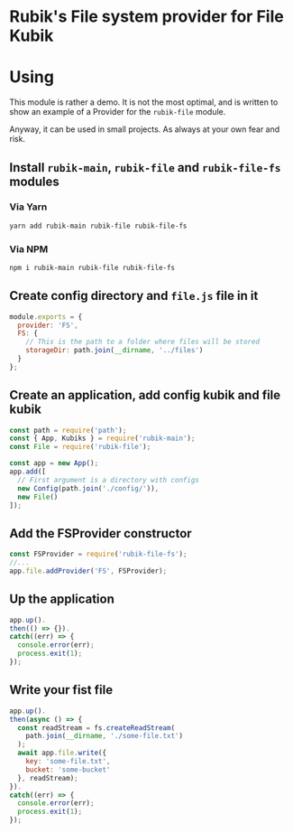 # Rubik's File system provider for File Kubik

# Using
This module is rather a demo.
It is not the most optimal, and is written to show an example
of a Provider for the `rubik-file` module.

Anyway, it can be used in small projects.
As always at your own fear and risk.

## Install `rubik-main`, `rubik-file` and `rubik-file-fs` modules
### Via Yarn
```sh
yarn add rubik-main rubik-file rubik-file-fs
```
### Via NPM
```sh
npm i rubik-main rubik-file rubik-file-fs
```
## Create config directory and `file.js` file in it
```js
module.exports = {
  provider: 'FS',
  FS: {
    // This is the path to a folder where files will be stored
    storageDir: path.join(__dirname, '../files')
  }
};
```
## Create an application, add config kubik and file kubik
```js
const path = require('path');
const { App, Kubiks } = require('rubik-main');
const File = require('rubik-file');

const app = new App();
app.add([
  // First argument is a directory with configs
  new Config(path.join('./config/')),
  new File()
]);
```
## Add the FSProvider constructor
```js
const FSProvider = require('rubik-file-fs');
//...
app.file.addProvider('FS', FSProvider);
```

## Up the application
```js
app.up().
then(() => {}).
catch((err) => {
  console.error(err);
  process.exit(1);
});
```

## Write your fist file
```js
app.up().
then(async () => {
  const readStream = fs.createReadStream(
    path.join(__dirname, './some-file.txt')
  );
  await app.file.write({
    key: 'some-file.txt',
    bucket: 'some-bucket'
  }, readStream);
}).
catch((err) => {
  console.error(err);
  process.exit(1);
});
```
